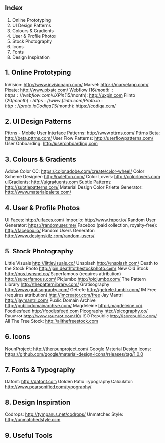 ## Index
  1. Online Prototyping 
  2. UI Design Patterns
  3. Colours & Gradients
  4. User & Profile Photos
  5. Stock Photography
  6. Icons
  7. Fonts
  8. Design Inspiration


## 1. Online Prototyping
  InVision: http://www.invisionapp.com/
  Marvel: https://marvelapp.com/
  Pixate: http://www.pixate.com/
  Webflow ($16/month): https://webflow.com/
  UXPin ($15/month): http://uxpin.com
  Flinto ($20/month): https://www.flinto.com/
  Proto.io: http://proto.io
  Codiqa ($16/month): https://codiqa.com/

## 2. UI Design Patterns
  Pttrns - Mobile User Interface Patterns: http://www.pttrns.com/
  Pttrns Beta: http://beta.pttrns.com/
  User Flow Patterns: http://userflowpatterns.com/
  User Onboarding: http://useronboarding.com

## 3. Colours & Gradients
  Adobe Color CC: https://color.adobe.com/create/color-wheel/
  Color Scheme Designer: http://paletton.com/
  Color Lovers: http://colorlovers.com
  uiGradients: http://uigraduents.com
  Subtle Patterns: http://subtlepatterns.com/
  Material Design Color Palette Generator: http://www.materialpalette.com/

## 4. User & Profile Photos
  UI Faces: http://uifaces.com/
  Impor.io: http://www.impor.io/
  Random User Generator: https://randomuser.me/
  Facebox (paid collection, royalty-free): http://facebox.io/
  Random Users Generator: http://www.designskilz.com/random-users/
  
## 5. Stock Photography
  Little Visuals http://littlevisuals.co/
  Unsplash http://unsplash.com/
  Death to the Stock Photo http://join.deathtothestockphoto.com/
  New Old Stock http://nos.twnsnd.co/
  Superfamous (requires attribution) http://superfamous.com/
  Picjumbo http://picjumbo.com/
  The Pattern Library http://thepatternlibrary.com/
  Gratisography http://www.gratisography.com/
  Getrefe http://getrefe.tumblr.com/
  IM Free (requires attribution) http://imcreator.com/free
  Jay Mantri http://jaymantri.com/
  Public Domain Archive http://publicdomainarchive.com/
  Magdeleine http://magdeleine.co/
  Foodiesfeed http://foodiesfeed.com
  Picography http://picography.co/
  Raumrot http://www.raumrot.com/10/
  ISO Republic http://isorepublic.com/
  All The Free Stock: http://allthefreestock.com

## 6. Icons
  NounProject: http://thenounproject.com/
  Google Material Design Icons: https://github.com/google/material-design-icons/releases/tag/1.0.0

## 7. Fonts & Typography
  Dafont: http://dafont.com
  Golden Ratio Typography Calculator: http://www.pearsonified.com/typography/

## 8. Design Inspiration
  Codrops: http://tympanus.net/codrops/
  Unmatched Style: http://unmatchedstyle.com
  
## 9. Useful Tools
